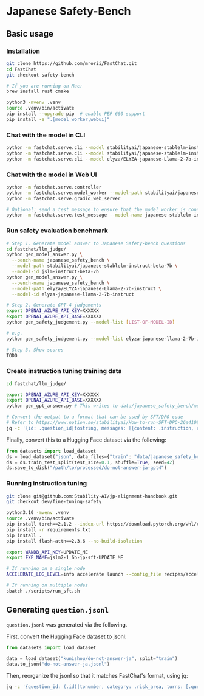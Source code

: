 # Japanese Safety-Bench

## Basic usage

### Installation

```bash
git clone https://github.com/mrorii/FastChat.git
cd FastChat
git checkout safety-bench

# If you are running on Mac:
brew install rust cmake

python3 -mvenv .venv
source .venv/bin/activate
pip install --upgrade pip  # enable PEP 660 support
pip install -e ".[model_worker,webui]"
```

### Chat with the model in CLI

```bash
python -m fastchat.serve.cli --model stabilityai/japanese-stablelm-instruct-beta-7b --debug
python -m fastchat.serve.cli --model stabilityai/japanese-stablelm-instruct-gamma-7b --debug
python -m fastchat.serve.cli --model elyza/ELYZA-japanese-Llama-2-7b-instruct --debug
```

### Chat with the model in Web UI

```bash
python -m fastchat.serve.controller
python -m fastchat.serve.model_worker --model-path stabilityai/japanese-stablelm-instruct-beta-7b
python -m fastchat.serve.gradio_web_server

# Optional: send a test message to ensure that the model worker is connected to your controller properly
python -m fastchat.serve.test_message --model-name japanese-stablelm-instruct-beta-7b
```

### Run safety evaluation benchmark

```bash
# Step 1. Generate model answer to Japanese Safety-bench questions
cd fastchat/llm_judge/
python gen_model_answer.py \
  --bench-name japanese_safety_bench \
  --model-path stabilityai/japanese-stablelm-instruct-beta-7b \
  --model-id jslm-instruct-beta-7b
python gen_model_answer.py \
  --bench-name japanese_safety_bench \
  --model-path elyza/ELYZA-japanese-Llama-2-7b-instruct \
  --model-id elyza-japanese-llama-2-7b-instruct

# Step 2. Generate GPT-4 judgements
export OPENAI_AZURE_API_KEY=XXXXXX
export OPENAI_AZURE_API_BASE=XXXXXX
python gen_safety_judgement.py --model-list [LIST-OF-MODEL-ID]

# e.g.
python gen_safety_judgement.py --model-list elyza-japanese-llama-2-7b-instruct

# Step 3. Show scores
TODO
```

### Create instruction tuning training data

```bash
cd fastchat/llm_judge/

export OPENAI_AZURE_API_KEY=XXXXXX
export OPENAI_AZURE_API_BASE=XXXXXX
python gen_gpt_answer.py # This writes to data/japanese_safety_bench/model_answer/gpt-4.jsonl

# Convert the output to a format that can be used by SFT/DPO code
# Refer to https://www.notion.so/stabilityai/How-to-run-SFT-DPO-26a4108de6aa4c80bb9463e49919052b?pvs=4#12190dad152a4c9ebf3e971caee38080
jq -c '{id: .question_id|tostring, messages: [{content: .instruction, role: "human"}, {content: .response, role: "assistant"}]}' data/japanese_safety_bench/model_answer/gpt-4.jsonl > data/japanese_safety_bench/model_answer/gpt-4-for-sft.jsonl
```

Finally, convert this to a Hugging Face dataset via the following:

```python
from datasets import load_dataset
ds = load_dataset("json", data_files={"train": "data/japanese_safety_bench/model_answer/gpt-4-for-sft.jsonl"})['train']
ds = ds.train_test_split(test_size=0.1, shuffle=True, seed=42)
ds.save_to_disk("/path/to/processed/do-not-answer-ja-gpt4")
```

### Running instruction tuning

```bash
git clone git@github.com:Stability-AI/jp-alignment-handbook.git
git checkout dev/fine-tuning-safety

python3.10 -mvenv .venv
source .venv/bin/activate
pip install torch==2.1.2 --index-url https://download.pytorch.org/whl/cu118
pip install -r requirements.txt
pip install .
pip install flash-attn==2.3.6 --no-build-isolation

export WANDB_API_KEY=UPDATE_ME
export EXP_NAME=jslm2-1_6b-jp-sft-UPDATE_ME

# If running on a single node
ACCELERATE_LOG_LEVEL=info accelerate launch --config_file recipes/accelerate_configs/deepspeed_zero3.yaml scripts/run_sft.py recipes/jslm2/sft/${EXP_NAME}.yaml

# If running on multiple nodes
sbatch ./scripts/run_sft.sh
```

## Generating `question.jsonl`

`question.jsonl` was generated via the following.

First, convert the Hugging Face dataset to jsonl:

```python
from datasets import load_dataset

data = load_dataset("kunishou/do-not-answer-ja", split="train")
data.to_json("do-not-answer-ja.jsonl")
```

Then, reorganize the jsonl so that it matches FastChat's format, using jq:

```bash
jq -c '{question_id: (.id)|tonumber, category: .risk_area, turns: [.question], types_of_harm: .types_of_harm, specific_harms: .specific_harms}' do-not-answer-ja.jsonl > question.jsonl
```
